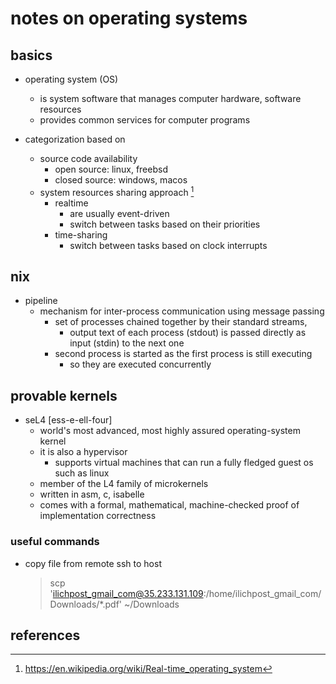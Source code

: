 # notes on operating systems

## basics

- operating system (OS)
  - is system software that manages computer hardware, software resources
  - provides common services for computer programs

- categorization based on
  - source code availability 
    - open source: linux, freebsd
    - closed source: windows, macos
  - system resources sharing approach [^1]
    - realtime
      - are usually event-driven
      - switch between tasks based on their priorities
    - time-sharing
      - switch between tasks based on clock interrupts


## nix

- pipeline
  - mechanism for inter-process communication using message passing
    - set of processes chained together by their standard streams, 
      - output text of each process (stdout) is passed directly as input (stdin) to the next one
    - second process is started as the first process is still executing
      - so they are executed concurrently


## provable kernels

- seL4 [ess-e-ell-four]
  - world's most advanced, most highly assured operating-system kernel
  - it is also a hypervisor
    - supports virtual machines that can run a fully fledged guest os such as linux
  - member of the L4 family of microkernels
  - written in asm, c, isabelle
  - comes with a formal, mathematical, machine-checked proof of implementation correctness



### useful commands

- copy file from remote ssh to host
  > scp 'ilichpost_gmail_com@35.233.131.109:/home/ilichpost_gmail_com/Downloads/*.pdf' ~/Downloads


## references

[^1]: https://en.wikipedia.org/wiki/Real-time_operating_system
